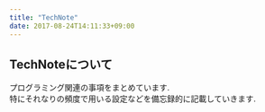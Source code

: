 ```yaml
---
title: "TechNote"
date: 2017-08-24T14:11:33+09:00
---
```

## TechNoteについて
プログラミング関連の事項をまとめています.  
特にそれなりの頻度で用いる設定などを備忘録的に記載していきます.
